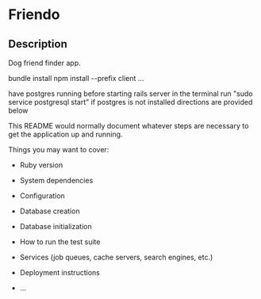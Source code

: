 # Friendo

## Description
Dog friend finder app.

bundle install
npm install --prefix client
...

have postgres running before starting rails server in the terminal run "sudo service postgresql start" if postgres is not installed directions are provided below

This README would normally document whatever steps are necessary to get the
application up and running.

Things you may want to cover:

* Ruby version

* System dependencies

* Configuration

* Database creation

* Database initialization

* How to run the test suite

* Services (job queues, cache servers, search engines, etc.)

* Deployment instructions

* ...
